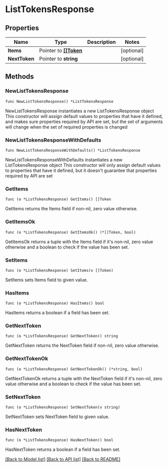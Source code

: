 # ListTokensResponse

## Properties

Name | Type | Description | Notes
------------ | ------------- | ------------- | -------------
**Items** | Pointer to [**[]Token**](Token.md) |  | [optional] 
**NextToken** | Pointer to **string** |  | [optional] 

## Methods

### NewListTokensResponse

`func NewListTokensResponse() *ListTokensResponse`

NewListTokensResponse instantiates a new ListTokensResponse object
This constructor will assign default values to properties that have it defined,
and makes sure properties required by API are set, but the set of arguments
will change when the set of required properties is changed

### NewListTokensResponseWithDefaults

`func NewListTokensResponseWithDefaults() *ListTokensResponse`

NewListTokensResponseWithDefaults instantiates a new ListTokensResponse object
This constructor will only assign default values to properties that have it defined,
but it doesn't guarantee that properties required by API are set

### GetItems

`func (o *ListTokensResponse) GetItems() []Token`

GetItems returns the Items field if non-nil, zero value otherwise.

### GetItemsOk

`func (o *ListTokensResponse) GetItemsOk() (*[]Token, bool)`

GetItemsOk returns a tuple with the Items field if it's non-nil, zero value otherwise
and a boolean to check if the value has been set.

### SetItems

`func (o *ListTokensResponse) SetItems(v []Token)`

SetItems sets Items field to given value.

### HasItems

`func (o *ListTokensResponse) HasItems() bool`

HasItems returns a boolean if a field has been set.

### GetNextToken

`func (o *ListTokensResponse) GetNextToken() string`

GetNextToken returns the NextToken field if non-nil, zero value otherwise.

### GetNextTokenOk

`func (o *ListTokensResponse) GetNextTokenOk() (*string, bool)`

GetNextTokenOk returns a tuple with the NextToken field if it's non-nil, zero value otherwise
and a boolean to check if the value has been set.

### SetNextToken

`func (o *ListTokensResponse) SetNextToken(v string)`

SetNextToken sets NextToken field to given value.

### HasNextToken

`func (o *ListTokensResponse) HasNextToken() bool`

HasNextToken returns a boolean if a field has been set.


[[Back to Model list]](../README.md#documentation-for-models) [[Back to API list]](../README.md#documentation-for-api-endpoints) [[Back to README]](../README.md)


